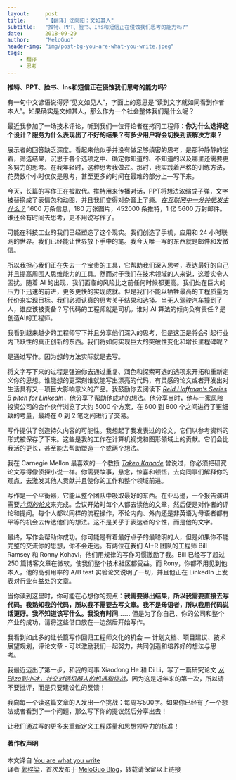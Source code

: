 ```yaml
---
layout:     post
title:      "【翻译】沈向阳：文如其人"
subtitle:   "推特、PPT、脸书、Ins和短信正在侵蚀我们思考的能力吗?"
date:       2018-09-29
author:     "MeloGuo"
header-img: "img/post-bg-you-are-what-you-write.jpeg"
tags:
    - 翻译
    - 思考
---
```


**推特、PPT、脸书、Ins和短信正在侵蚀我们思考的能力吗?**

有一句中文谚语说得好“见文如见人”，字面上的意思是“读到文字就如同看到作者本人”。如果确实是文如其人，那么作为一个社会整体我们是什么呢？

最近我参加了一场技术评论，听到我们一位评论者在拷问工程师：**你为什么选择这个设计？服务为什么表现出了不好的结果？有多少用户将会切换到该解决方案？**

展示者的回答缺乏深度。看起来他似乎并没有做足够缜密的思考，是那种静静的坐着，筛选结果，沉思于各个选项之中、确定你知道的、不知道的以及哪里还需要更多努力的思考。在我年轻时，这种思考我做过。那时，我实践着严格的训练方法，花费数个小时仅仅是思考，甚至更多的时间在最难的部分上—写下来。

今天，长篇的写作正在被取代。推特用来传播对话，PPT将想法浓缩成子弹，文字被替换成了表情包和动图，并且我们变得对杂音上了瘾。[_在互联网中一分钟能发生什么？_](https://www.visualcapitalist.com/happens-internet-minute-2017/) 1600 万条信息，180 万张图片，452000 条推特，1 亿 5600 万封邮件。谁还会有时间去思考，更不用说写作了。

可能在科技工业的我们已经塑造了这个现实。我们创造了手机，应用和 24 小时联网的世界。我们已经能让世界放下手中的笔。我今天唯一写的东西就是邮件和发微信。

所以我担心我们正在失去一个宝贵的工具，它帮助我们深入思考，表达最好的自己并且提高周围人思维能力的工具。然而对于我们在技术领域的人来说，这着实令人困扰。随着 AI 的出现，我们面临的风险比之前任何时候都更高。我们处在巨大的压力下迅速的前进，更多更快的实现成就。但是我们不能以牺牲最高的工程质量为代价来实现目标。我们必须认真的思考关于结果和选择。当无人驾驶汽车撞到了人，谁应该被责备？写代码的工程师就是司机。谁对 AI 算法的倾向负有责任？是创造AI的工程师。

我看到越来越少的工程师写下并且分享他们深入的思考，但是这正是将会引起行业内飞跃性的真正创新的东西。我们将如何实现巨大的突破性变化和增长里程碑呢？

是通过写作。因为想的方法实际就是去写。

将文字写下来的过程是强迫你去通过重复、润色和探索可选的选项来开拓和重新定义你的思想。谁能想的更深刻谁就能写出漂亮的代码，有灵感的论文或者开发出对生活具有又一项巨大影响意义的产品。我鼓励你去阅读下 [_Reid Hoffman’s Series B pitch for LinkedIn_](https://www.reidhoffman.org/linkedin-pitch-to-greylock/)，他分享了帮助他成功的想法。他分享当时，他与一家风险投资公司的合作伙伴浏览了大约 5000 个方案，在 600 到 800 个之间进行了更细致的考量，最终在 0 到 2 笔之间进行了交易。

写作提供了创造持久内容的可能性。我想起了我发表过的论文，它们以参考资料的形式被保存了下来。这些是我的工作在计算机视觉和图形领域上的贡献。它们会比我活的更长，甚至能去帮助塑造一个或两个想法。

我在 Carnegie Mellon 最喜欢的一个教授 [_Takeo Kanade_](https://www.ri.cmu.edu/ri-faculty/takeo-kanade/) 曾说过，你必须把研究论文写得像侦探小说一样。你需要故事，悬念，惊喜和顿悟，去向同事们解释你的观点，去激发其他人贡献并且使你的工作和整个领域前进。

写作是一个平衡器，它能从整个团队中吸取最好的东西。在亚马逊，一个报告演讲需要[_六页的论文_](https://www.linkedin.com/pulse/beauty-amazons-6-pager-brad-porter/)来完成。会议开始时每个人都去读他的文章，然后便是对作者的评论和提问。每个人都以同样的流程操作，不论内向、外向还是非英语为母语者都有平等的机会去传达他们的想法。这不是关乎于表达者的个性，而是他的文字。

最终，写作会帮助你成功。你可能是有着最好点子的最聪明的人，但是如果你不能完整的交流你的思想，你不会走远。有两位在我们 AI+R 团队的工程师 Bill Ramsey 和 Ronny Kohavi，他们用规律的写作习惯激励了我。Bill 已经写了超过 250 篇博客文章在微软，使我们整个技术社区都受益。而 Rony，你都不用见到他本人，他的高引用率的 A/B test 实验论文说明了一切，并且他正在 LinkedIn 上发表对行业有益处的文章。

当你读到这里时，你可能在心想你的观点：**我需要得出结果，所以我需要直接去写代码。我熟知我的代码，所以我不需要去写文章。我不是母语者，所以我用代码说话更好。我不知道该写什么。我没有时间......** 但是为了你自己、你的公司和整个产业的成功，请将这些借口放在一边然后开始写作。

我看到如此多的让长篇写作回归工程师文化的机会 — 计划文档、项目建议、技术展望规划，评论文章 - 可以激励我们一起努力，共同创造和培养好的想法与思考。

我最近迈出了第一步，和我的同事 Xiaodong He 和 Di Li，写了一篇研究论文 [_从Eliza到小冰，社交对话机器人的机遇和挑战_](https://arxiv.org/abs/1801.01957)，因为这是近年来的第一次，所以请不要批评，而是只要建设性的反馈！

我向每一个读这篇文章的人发出一个挑战：每周写500字。如果你已经有了一个想法或者看到了一个问题，那么写下你的提议然后分享出去！

让我们通过写的更多来重新定义工程质量和思想领导力的标准！

#### 著作权声明

本文译自 [You are what you write](https://www.linkedin.com/pulse/you-what-write-harry-shum?from=timeline&isappinstalled=0)   
译者 [郭梓梁](https://www.zhihu.com/people/mluka/activities)，首次发布于 [MeloGuo Blog](http://meloguo.com)，转载请保留以上链接
